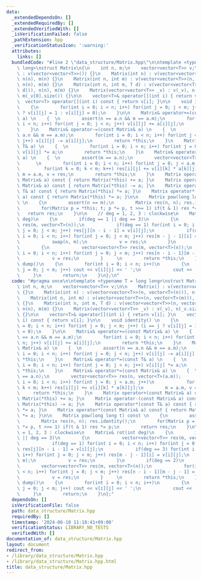 ```yaml
---
data:
  _extendedDependsOn: []
  _extendedRequiredBy: []
  _extendedVerifiedWith: []
  _isVerificationFailed: false
  _pathExtension: hpp
  _verificationStatusIcon: ':warning:'
  attributes:
    links: []
  bundledCode: "#line 2 \"data_structure/Matrix.hpp\"\n\ntemplate <typename T = long\
    \ long>\nstruct Matrix\n{\n    int n, m;\n    vector<vector<T>> v;\n\n    Matrix()\
    \ : v(vector<vector<T>>()) {}\n    Matrix(int n) : v(vector<vector<T>>(n, vector<T>(n))),\
    \ n(n), m(n) {}\n    Matrix(int n, int m) : v(vector<vector<T>>(n, vector<T>(m))),\
    \ n(n), m(m) {}\n    Matrix(int n, int m, T d) : v(vector<vector<T>>(n, vector<T>(m,\
    \ d))), n(n), m(m) {}\n    Matrix(vector<vector<T>> _v) : v(_v), n(_v.size()),\
    \ m(_v[0].size()) {}\n\n    vector<T>& operator[](int i) { return v[i]; }\n  \
    \  vector<T> operator[](int i) const { return v[i]; }\n\n    void identity() \n\
    \    {\n        for(int i = 0; i < n; i++) for(int j = 0; j < m; j++) (i == j\
    \ ? v[i][j] = 1 : v[i][j] = 0);\n    }\n\n    Matrix& operator+=(const Matrix&\
    \ a) \n    {  \n        assert(n == a.n && m == a.m);\n        for(int i = 0;\
    \ i < n; i++) for(int j = 0; j < n; j++) v[i][j] += a[i][j];\n        return *this;\n\
    \    }\n    Matrix& operator-=(const Matrix& a) \n    {  \n        assert(n ==\
    \ a.n && m == a.m);\n        for(int i = 0; i < n; i++) for(int j = 0; j < n;\
    \ j++) v[i][j] -= a[i][j];\n        return *this;\n    }\n    Matrix& operator*=(const\
    \ T& a) \n    {  \n        for(int i = 0; i < n; i++) for(int j = 0; j < n; j++)\
    \ v[i][j] *= a;\n        return *this;\n    }\n    Matrix& operator*=(const Matrix&\
    \ a) \n    {  \n        assert(m == a.n);\n        vector<vector<T>> res(n, vector<T>(a.m));\
    \      \n        for(int i = 0; i < n; i++) for(int j = 0; j < a.m; j++)\n   \
    \         for(int k = 0; k < m; k++) res[i][j] += v[i][k] * a[k][j];\n       \
    \ m = a.m, v = res;\n        return *this;\n    }\n    Matrix operator+(const\
    \ Matrix& a) const { return Matrix(*this) += a; }\n    Matrix operator-(const\
    \ Matrix& a) const { return Matrix(*this) -= a; }\n    Matrix operator*(const\
    \ T& a) const { return Matrix(*this) *= a; }\n    Matrix operator*(const Matrix&\
    \ a) const { return Matrix(*this) *= a; }\n\n    Matrix pow(long long t) const\
    \ \n    {\n        assert(n == m);\n        Matrix res(n, n); res.identity();\n\
    \        for(Matrix p = *this; t; p *= p, t >>= 1) if(t & 1) res *= p;\n     \
    \   return res;\n    }\n\n    // deg = 1, 2, 3 : clockwise\n    Matrix& rot(int\
    \ deg)\n    {\n        if(deg == 1 || deg == 3)\n        {\n            vector<vector<T>>\
    \ res(m, vector<T>(n));\n            if(deg == 1) for(int i = 0; i < n; i++) for(int\
    \ j = 0; j < m; j++) res[j][n - i - 1] = v[i][j];\n            if(deg == 3) for(int\
    \ i = 0; i < n; i++) for(int j = 0; j < m; j++) res[m - j - 1][i] = v[i][j];\n\
    \            swap(n, m);\n            v = res;\n        }\n        if(deg == 2)\n\
    \        {\n            vector<vector<T>> res(m, vector<T>(n));\n            for(int\
    \ i = 0; i < n; i++) for(int j = 0; j < m; j++) res[n - i - 1][m - j - 1] = v[i][j];\n\
    \            v = res;\n        }     \n        return *this;\n    }\n\n    void\
    \ dump()\n    {\n        for(int i = 0; i < n; i++)\n        {\n            for(int\
    \ j = 0; j < m; j++) cout << v[i][j] << ' ';\n            cout << '\\n';\n   \
    \     }\n        return;\n    }\n};\n"
  code: "#pragma once\n\ntemplate <typename T = long long>\nstruct Matrix\n{\n   \
    \ int n, m;\n    vector<vector<T>> v;\n\n    Matrix() : v(vector<vector<T>>())\
    \ {}\n    Matrix(int n) : v(vector<vector<T>>(n, vector<T>(n))), n(n), m(n) {}\n\
    \    Matrix(int n, int m) : v(vector<vector<T>>(n, vector<T>(m))), n(n), m(m)\
    \ {}\n    Matrix(int n, int m, T d) : v(vector<vector<T>>(n, vector<T>(m, d))),\
    \ n(n), m(m) {}\n    Matrix(vector<vector<T>> _v) : v(_v), n(_v.size()), m(_v[0].size())\
    \ {}\n\n    vector<T>& operator[](int i) { return v[i]; }\n    vector<T> operator[](int\
    \ i) const { return v[i]; }\n\n    void identity() \n    {\n        for(int i\
    \ = 0; i < n; i++) for(int j = 0; j < m; j++) (i == j ? v[i][j] = 1 : v[i][j]\
    \ = 0);\n    }\n\n    Matrix& operator+=(const Matrix& a) \n    {  \n        assert(n\
    \ == a.n && m == a.m);\n        for(int i = 0; i < n; i++) for(int j = 0; j <\
    \ n; j++) v[i][j] += a[i][j];\n        return *this;\n    }\n    Matrix& operator-=(const\
    \ Matrix& a) \n    {  \n        assert(n == a.n && m == a.m);\n        for(int\
    \ i = 0; i < n; i++) for(int j = 0; j < n; j++) v[i][j] -= a[i][j];\n        return\
    \ *this;\n    }\n    Matrix& operator*=(const T& a) \n    {  \n        for(int\
    \ i = 0; i < n; i++) for(int j = 0; j < n; j++) v[i][j] *= a;\n        return\
    \ *this;\n    }\n    Matrix& operator*=(const Matrix& a) \n    {  \n        assert(m\
    \ == a.n);\n        vector<vector<T>> res(n, vector<T>(a.m));      \n        for(int\
    \ i = 0; i < n; i++) for(int j = 0; j < a.m; j++)\n            for(int k = 0;\
    \ k < m; k++) res[i][j] += v[i][k] * a[k][j];\n        m = a.m, v = res;\n   \
    \     return *this;\n    }\n    Matrix operator+(const Matrix& a) const { return\
    \ Matrix(*this) += a; }\n    Matrix operator-(const Matrix& a) const { return\
    \ Matrix(*this) -= a; }\n    Matrix operator*(const T& a) const { return Matrix(*this)\
    \ *= a; }\n    Matrix operator*(const Matrix& a) const { return Matrix(*this)\
    \ *= a; }\n\n    Matrix pow(long long t) const \n    {\n        assert(n == m);\n\
    \        Matrix res(n, n); res.identity();\n        for(Matrix p = *this; t; p\
    \ *= p, t >>= 1) if(t & 1) res *= p;\n        return res;\n    }\n\n    // deg\
    \ = 1, 2, 3 : clockwise\n    Matrix& rot(int deg)\n    {\n        if(deg == 1\
    \ || deg == 3)\n        {\n            vector<vector<T>> res(m, vector<T>(n));\n\
    \            if(deg == 1) for(int i = 0; i < n; i++) for(int j = 0; j < m; j++)\
    \ res[j][n - i - 1] = v[i][j];\n            if(deg == 3) for(int i = 0; i < n;\
    \ i++) for(int j = 0; j < m; j++) res[m - j - 1][i] = v[i][j];\n            swap(n,\
    \ m);\n            v = res;\n        }\n        if(deg == 2)\n        {\n    \
    \        vector<vector<T>> res(m, vector<T>(n));\n            for(int i = 0; i\
    \ < n; i++) for(int j = 0; j < m; j++) res[n - i - 1][m - j - 1] = v[i][j];\n\
    \            v = res;\n        }     \n        return *this;\n    }\n\n    void\
    \ dump()\n    {\n        for(int i = 0; i < n; i++)\n        {\n            for(int\
    \ j = 0; j < m; j++) cout << v[i][j] << ' ';\n            cout << '\\n';\n   \
    \     }\n        return;\n    }\n};"
  dependsOn: []
  isVerificationFile: false
  path: data_structure/Matrix.hpp
  requiredBy: []
  timestamp: '2024-06-10 11:18:41+09:00'
  verificationStatus: LIBRARY_NO_TESTS
  verifiedWith: []
documentation_of: data_structure/Matrix.hpp
layout: document
redirect_from:
- /library/data_structure/Matrix.hpp
- /library/data_structure/Matrix.hpp.html
title: data_structure/Matrix.hpp
---
```

